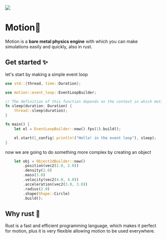 <img src="https://i.ibb.co/dDJLb0X/motion-Banner.png">

# Motion🍃

Motion is a **bare metal physics engine** with which you can make simulations easily and quickly, also in rust.

## Get started ✨

let's start by making a simple event loop

```rust
use std::{thread, time::Duration};

use motion::event_loop::EventLoopBuilder;

// The definition of this function depends on the context in which motion is used
fn sleep(duration: Duration) {
    thread::sleep(duration);
}

fn main() {
    let el = EventLoopBuilder::new().fps(1).build();

    el.start(|_config| println!("Hello! in the event loop"), sleep);
}
```

now we are going to do something more complex by creating an object

```rust
    let obj = Object2dBuilder::new()
        .position(vec2(2.0, 2.0))
        .density(2.0)
        .mass(3.0)
        .velocity(vec2(4.0, 4.0))
        .acceleration(vec2(3.0, 3.0))
        .radius(2.0)
        .shape(Shape::Circle)
        .build();
```

## Why rust 🦀

Rust is a fast and efficient programming language, which makes it perfect for motion, plus it is very flexible allowing motion to be used everywhere.
